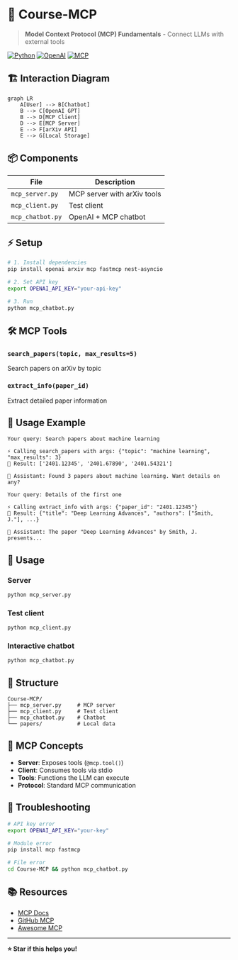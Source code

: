 # 🚀 Course-MCP

> **Model Context Protocol (MCP) Fundamentals** - Connect LLMs with external tools

[![Python](https://img.shields.io/badge/Python-3.8+-blue.svg)](https://python.org)
[![OpenAI](https://img.shields.io/badge/OpenAI-GPT--4-green.svg)](https://openai.com)
[![MCP](https://img.shields.io/badge/MCP-Protocol-orange.svg)](https://modelcontextprotocol.io)

## 🏗️ Interaction Diagram

```mermaid
graph LR
    A[User] --> B[Chatbot]
    B --> C[OpenAI GPT]
    B --> D[MCP Client]
    D --> E[MCP Server]
    E --> F[arXiv API]
    E --> G[Local Storage]
```

## 📦 Components

| File | Description |
|------|-------------|
| `mcp_server.py` | MCP server with arXiv tools |
| `mcp_client.py` | Test client |
| `mcp_chatbot.py` | OpenAI + MCP chatbot |

## ⚡ Setup

```bash
# 1. Install dependencies
pip install openai arxiv mcp fastmcp nest-asyncio

# 2. Set API key
export OPENAI_API_KEY="your-api-key"

# 3. Run
python mcp_chatbot.py
```

## 🛠️ MCP Tools

### `search_papers(topic, max_results=5)`
Search papers on arXiv by topic

### `extract_info(paper_id)`
Extract detailed paper information

## 💬 Usage Example

```
Your query: Search papers about machine learning

⚡ Calling search_papers with args: {"topic": "machine learning", "max_results": 3}
📄 Result: ['2401.12345', '2401.67890', '2401.54321']

🤖 Assistant: Found 3 papers about machine learning. Want details on any?

Your query: Details of the first one

⚡ Calling extract_info with args: {"paper_id": "2401.12345"}
📄 Result: {"title": "Deep Learning Advances", "authors": ["Smith, J."], ...}

🤖 Assistant: The paper "Deep Learning Advances" by Smith, J. presents...
```

## 🚀 Usage

### Server
```bash
python mcp_server.py
```

### Test client
```bash
python mcp_client.py
```

### Interactive chatbot
```bash
python mcp_chatbot.py
```

## 📁 Structure

```
Course-MCP/
├── mcp_server.py     # MCP server
├── mcp_client.py     # Test client
├── mcp_chatbot.py    # Chatbot
└── papers/           # Local data
```

## 🧠 MCP Concepts

- **Server**: Exposes tools (`@mcp.tool()`)
- **Client**: Consumes tools via stdio
- **Tools**: Functions the LLM can execute
- **Protocol**: Standard MCP communication

## 🔧 Troubleshooting

```bash
# API key error
export OPENAI_API_KEY="your-key"

# Module error
pip install mcp fastmcp

# File error
cd Course-MCP && python mcp_chatbot.py
```

## 📚 Resources

- [MCP Docs](https://modelcontextprotocol.io)
- [GitHub MCP](https://github.com/github/github-mcp-server)
- [Awesome MCP](https://github.com/punkpeye/awesome-mcp-servers)

---

**⭐ Star if this helps you!**
